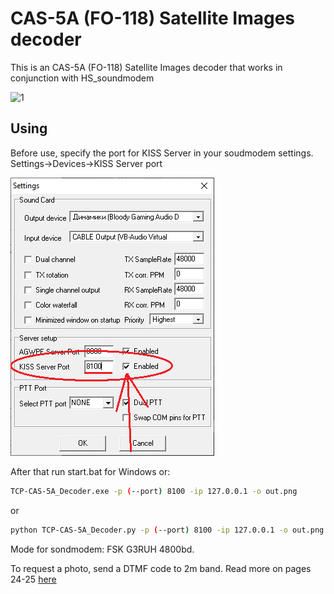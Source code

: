 # CAS-5A (FO-118) Satellite Images decoder
This is an CAS-5A (FO-118) Satellite Images decoder that works in conjunction with HS_soundmodem 

![1](https://github.com/Foxiks/CAS-5A-Images-Decoder/blob/main/img/1.png)

## Using
Before use, specify the port for KISS Server in your soudmodem settings. Settings->Devices->KISS Server port

![2](https://github.com/Foxiks/xw-3-images-decoder/blob/main/img/2.png)

After that run start.bat for Windows or:
```sh
TCP-CAS-5A_Decoder.exe -p (--port) 8100 -ip 127.0.0.1 -o out.png
```
or
```sh
python TCP-CAS-5A_Decoder.py -p (--port) 8100 -ip 127.0.0.1 -o out.png
```

Mode for sondmodem: FSK G3RUH 4800bd.

To request a photo, send a DTMF code to 2m band. Read more on pages 24-25 [here](https://ukamsat.files.wordpress.com/2022/12/camsat-cas-5a-amateur-radio-satellite-users-manual-v2.0.pdf)
